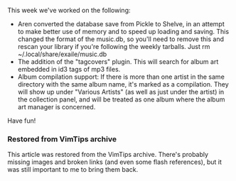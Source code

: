 <!-- :metadata:

title: Exaile 0.3 Roundup for November 5th, 2008
tags: Exaile
publishedAt: 2008-11-05T23:18:35-07:00
summary:

This week we've worked on the following:

-->

<p>This week we've worked on the following:</p>
 <p><ul>
 <li>Aren converted
the database save from Pickle to Shelve, in an attempt to make better use of
memory and to speed up loading and saving.  This changed the format of the
music.db, so you'll need to remove this and rescan your library if you're
following the weekly tarballs.  Just rm ~/.local/share/exaile/music.db</li>
<li>The addition of the "tagcovers" plugin.  This will search for album art
embedded in id3 tags of mp3 files.</li>
 <li>Album compilation support:  If
there is more than one artist in the same directory with the same album name,
it's marked as a compilation.  They will show up under "Various Artists" (as
well as just under the artist) in the collection panel, and will be treated as
one album where the album art manager is concerned.</li>
 </ul>
 </p>
<p>Have fun!</p>

<div class="restored-from-archive">
  <h3>Restored from VimTips archive</h3>
  <p>
  This article was restored from the VimTips archive. There's probably
  missing images and broken links (and even some flash references), but it
  was still important to me to bring them back.
  </p>
</div>
